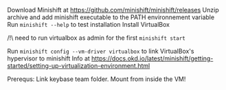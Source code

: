Download Minishift at https://github.com/minishift/minishift/releases
Unzip archive and add minishift executable to the PATH environnement variable
Run `minishift --help` to test installation
Install VirtualBox

/!\ need to run virtualbox as admin for the first `minishift start`


Run `minishift config --vm-driver virtualbox` to link VirtualBox's hypervisor to minishift
Info at https://docs.okd.io/latest/minishift/getting-started/setting-up-virtualization-environment.html

Prerequs: Link keybase team folder. Mount from inside the VM!




